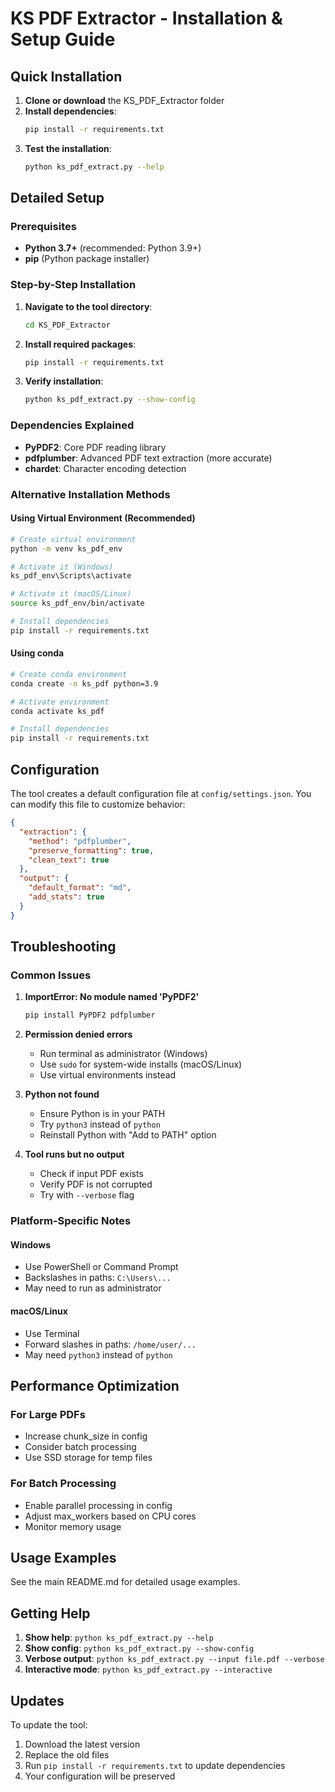 # KS PDF Extractor - Installation & Setup Guide

## Quick Installation

1. **Clone or download** the KS_PDF_Extractor folder
2. **Install dependencies**:
   ```bash
   pip install -r requirements.txt
   ```
3. **Test the installation**:
   ```bash
   python ks_pdf_extract.py --help
   ```

## Detailed Setup

### Prerequisites

- **Python 3.7+** (recommended: Python 3.9+)
- **pip** (Python package installer)

### Step-by-Step Installation

1. **Navigate to the tool directory**:
   ```bash
   cd KS_PDF_Extractor
   ```

2. **Install required packages**:
   ```bash
   pip install -r requirements.txt
   ```

3. **Verify installation**:
   ```bash
   python ks_pdf_extract.py --show-config
   ```

### Dependencies Explained

- **PyPDF2**: Core PDF reading library
- **pdfplumber**: Advanced PDF text extraction (more accurate)
- **chardet**: Character encoding detection

### Alternative Installation Methods

#### Using Virtual Environment (Recommended)

```bash
# Create virtual environment
python -m venv ks_pdf_env

# Activate it (Windows)
ks_pdf_env\Scripts\activate

# Activate it (macOS/Linux)
source ks_pdf_env/bin/activate

# Install dependencies
pip install -r requirements.txt
```

#### Using conda

```bash
# Create conda environment
conda create -n ks_pdf python=3.9

# Activate environment
conda activate ks_pdf

# Install dependencies
pip install -r requirements.txt
```

## Configuration

The tool creates a default configuration file at `config/settings.json`. You can modify this file to customize behavior:

```json
{
  "extraction": {
    "method": "pdfplumber",
    "preserve_formatting": true,
    "clean_text": true
  },
  "output": {
    "default_format": "md",
    "add_stats": true
  }
}
```

## Troubleshooting

### Common Issues

1. **ImportError: No module named 'PyPDF2'**
   ```bash
   pip install PyPDF2 pdfplumber
   ```

2. **Permission denied errors**
   - Run terminal as administrator (Windows)
   - Use `sudo` for system-wide installs (macOS/Linux)
   - Use virtual environments instead

3. **Python not found**
   - Ensure Python is in your PATH
   - Try `python3` instead of `python`
   - Reinstall Python with "Add to PATH" option

4. **Tool runs but no output**
   - Check if input PDF exists
   - Verify PDF is not corrupted
   - Try with `--verbose` flag

### Platform-Specific Notes

#### Windows
- Use PowerShell or Command Prompt
- Backslashes in paths: `C:\Users\...`
- May need to run as administrator

#### macOS/Linux
- Use Terminal
- Forward slashes in paths: `/home/user/...`
- May need `python3` instead of `python`

## Performance Optimization

### For Large PDFs
- Increase chunk_size in config
- Consider batch processing
- Use SSD storage for temp files

### For Batch Processing
- Enable parallel processing in config
- Adjust max_workers based on CPU cores
- Monitor memory usage

## Usage Examples

See the main README.md for detailed usage examples.

## Getting Help

1. **Show help**: `python ks_pdf_extract.py --help`
2. **Show config**: `python ks_pdf_extract.py --show-config`
3. **Verbose output**: `python ks_pdf_extract.py --input file.pdf --verbose`
4. **Interactive mode**: `python ks_pdf_extract.py --interactive`

## Updates

To update the tool:
1. Download the latest version
2. Replace the old files
3. Run `pip install -r requirements.txt` to update dependencies
4. Your configuration will be preserved